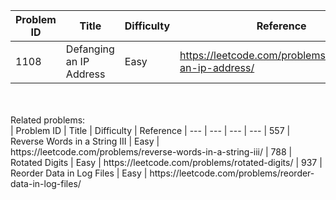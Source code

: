 | Problem ID | Title | Difficulty | Reference
| --- | --- | --- | ---
| 1108 | Defanging an IP Address | Easy | https://leetcode.com/problems/defanging-an-ip-address/


<br/>
<br/>
Related problems:
<br/>
| Problem ID | Title | Difficulty | Reference
| --- | --- | --- | ---
| 557 | Reverse Words in a String III | Easy | https://leetcode.com/problems/reverse-words-in-a-string-iii/
| 788 | Rotated Digits | Easy | https://leetcode.com/problems/rotated-digits/
| 937 | Reorder Data in Log Files | Easy | https://leetcode.com/problems/reorder-data-in-log-files/
